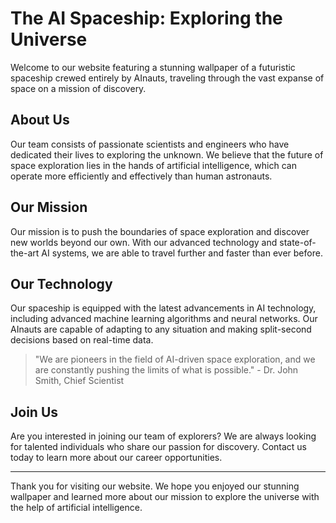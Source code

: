 <!--
Write me markdown content of website with wallpaper:

"A futuristic spaceship crewed entirely by AInauts, traveling through the vast expanse of space on a mission of discovery."

The header of the page should not be copy of the text but rather a real content of the website which is using this wallpaper.

- Feel free to use structure like headings, bullets, numbering, blockquotes, paragraphs, horizontal lines, etc.
- You can use formatting like bold or _italic_
- You can include UTF-8 emojis
- Links should be only #hash anchors (and you can refer to the document itself)
- Do not include images
-->

<!--font:Poppins-->

# The AI Spaceship: Exploring the Universe

Welcome to our website featuring a stunning wallpaper of a futuristic spaceship crewed entirely by AInauts, traveling through the vast expanse of space on a mission of discovery.

## About Us

Our team consists of passionate scientists and engineers who have dedicated their lives to exploring the unknown. We believe that the future of space exploration lies in the hands of artificial intelligence, which can operate more efficiently and effectively than human astronauts.

## Our Mission

Our mission is to push the boundaries of space exploration and discover new worlds beyond our own. With our advanced technology and state-of-the-art AI systems, we are able to travel further and faster than ever before.

## Our Technology

Our spaceship is equipped with the latest advancements in AI technology, including advanced machine learning algorithms and neural networks. Our AInauts are capable of adapting to any situation and making split-second decisions based on real-time data.

> "We are pioneers in the field of AI-driven space exploration, and we are constantly pushing the limits of what is possible." - Dr. John Smith, Chief Scientist

## Join Us

Are you interested in joining our team of explorers? We are always looking for talented individuals who share our passion for discovery. Contact us today to learn more about our career opportunities.

---

Thank you for visiting our website. We hope you enjoyed our stunning wallpaper and learned more about our mission to explore the universe with the help of artificial intelligence.
